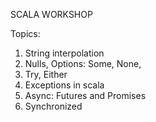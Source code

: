SCALA WORKSHOP

Topics:
1. String interpolation
2. Nulls, Options: Some, None,
3. Try, Either
4. Exceptions in scala
5. Async: Futures and Promises
6. Synchronized
